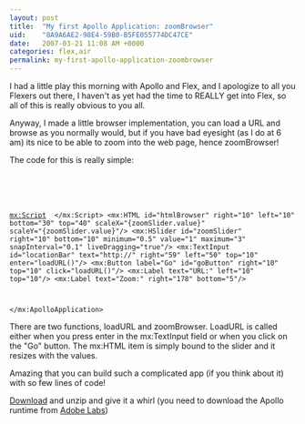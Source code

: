 ```yaml
---
layout: post
title:  "My first Apollo Application: zoomBrowser"
uid:	"8A9A6AE2-98E4-59B0-B5FE055774DC47CE"
date:   2007-03-21 11:08 AM +0000
categories: flex,air
permalink: my-first-apollo-application-zoombrowser
---
```

I had a little play this morning with Apollo and Flex, and I apologize to all you Flexers out there, I haven't as yet had the time to REALLY get into Flex, so all of this is really obvious to you all. 

Anyway, I made a little browser implementation, you can load a URL and browse as you normally would, but if you have bad eyesight (as I do at 6 am) its nice to be able to zoom into the web page, hence zoomBrowser!

The code for this is really simple:

<code>
<?xml version="1.0" encoding="utf-8"?>
<mx:ApolloApplication xmlns:mx="http://www.adobe.com/2006/mxml" layout="absolute" height="700" width="800">

<mx:Script>
	<![CDATA[
		private function loadURL():void\{
			htmlBrowser.location = locationBar.text;
		}
	]]>
</mx:Script>
	<mx:HTML id="htmlBrowser" right="10" left="10" bottom="30" top="40" scaleX="\{zoomSlider.value}" scaleY="\{zoomSlider.value}"/>
	<mx:HSlider id="zoomSlider" right="10" bottom="10"  minimum="0.5" value="1" maximum="3" snapInterval="0.1" liveDragging="true"/>
	<mx:TextInput id="locationBar" text="http://" right="59" left="50" top="10" enter="loadURL()"/>
	<mx:Button label="Go" id="goButton" right="10" top="10" click="loadURL()"/>
	<mx:Label text="URL:" left="10" top="10"/>
	<mx:Label text="Zoom:" right="178" bottom="5"/>
	
</mx:ApolloApplication>
</code>

There are two functions, loadURL and zoomBrowser. LoadURL is called either when you press enter in the mx:TextInput field or when you click on the "Go" button. The mx:HTML item is simply bound to the slider and it resizes with the values.

Amazing that you can build such a complicated app (if you think about it) with so few lines of code!

<a href="http://www.markdrew.co.uk/blog/enclosures/zoomBrowser.air.zip">Download</a> and unzip and give it a whirl (you need to download the Apollo runtime from <a href="http://www.adobe.com/cfusion/entitlement/index.cfm?e=labs%5Fapollo#runtime">Adobe Labs</a>)